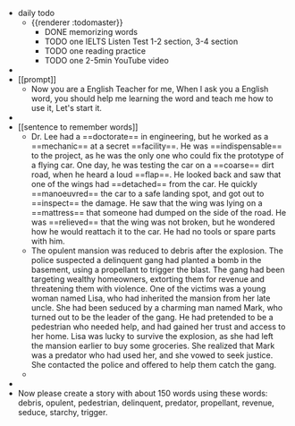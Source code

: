 - daily todo
	- {{renderer :todomaster}}
		- DONE memorizing words
		- TODO one IELTS Listen Test 1-2 section, 3-4 section
		- TODO one reading practice
		- TODO one 2-5min YouTube video
-
- [[prompt]]
	- Now you are a English Teacher for me, When I ask you a English word, you should help me learning the word and teach me how to use it, Let's start it.
-
- [[sentence to remember words]]
	- Dr. Lee had a ==doctorate== in engineering, but he worked as a ==mechanic== at a secret ==facility==. He was ==indispensable== to the project, as he was the only one who could fix the prototype of a flying car. One day, he was testing the car on a ==coarse== dirt road, when he heard a loud ==flap==. He looked back and saw that one of the wings had ==detached== from the car. He quickly ==manoeuvred== the car to a safe landing spot, and got out to ==inspect== the damage. He saw that the wing was lying on a ==mattress== that someone had dumped on the side of the road. He was ==relieved== that the wing was not broken, but he wondered how he would reattach it to the car. He had no tools or spare parts with him.
	- The opulent mansion was reduced to debris after the explosion. The police suspected a delinquent gang had planted a bomb in the basement, using a propellant to trigger the blast. The gang had been targeting wealthy homeowners, extorting them for revenue and threatening them with violence.
	  One of the victims was a young woman named Lisa, who had inherited the mansion from her late uncle. She had been seduced by a charming man named Mark, who turned out to be the leader of the gang. He had pretended to be a pedestrian who needed help, and had gained her trust and access to her home.
	  Lisa was lucky to survive the explosion, as she had left the mansion earlier to buy some groceries. She realized that Mark was a predator who had used her, and she vowed to seek justice. She contacted the police and offered to help them catch the gang.
	-
-
- Now please create a story with about 150 words using these words: debris, opulent, pedestrian, delinquent, predator, propellant, revenue, seduce, starchy, trigger.